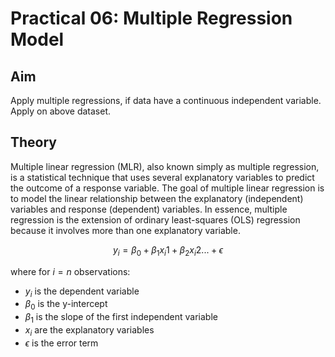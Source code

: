 # Practical 06: Multiple Regression Model

## Aim

Apply multiple regressions, if data have a continuous independent variable. Apply on above dataset.

## Theory

Multiple linear regression (MLR), also known simply as multiple regression, is a statistical technique that uses several explanatory variables to predict the outcome of a response variable. The goal of multiple linear regression is to model the linear relationship between the explanatory (independent) variables and response (dependent) variables. In essence, multiple regression is the extension of ordinary least-squares (OLS) regression because it involves more than one explanatory variable.

$$ y_i = \beta_0 + \beta_1 x_i1 + \beta_2 x_i2 ... + \epsilon $$

where for $i = n$ observations: 

- $y_i$ is the dependent variable
- $\beta_0$ is the y-intercept
- $\beta_1$ is the slope of the first independent variable
- $x_i$ are the explanatory variables
- $\epsilon$ is the error term